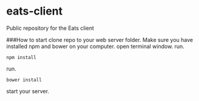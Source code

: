# eats-client
Public repository for the Eats client

###How to start
clone repo to your web server folder.
Make sure you have installed npm and bower on your computer.
open terminal window.
run.
```
npm install
```
run.
```
bower install
```
start your server.
